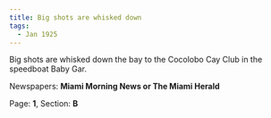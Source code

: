 ```yaml
---  
title: Big shots are whisked down  
tags:  
  - Jan 1925  
---  
```

  
Big shots are whisked down the bay to the Cocolobo Cay Club in the speedboat Baby Gar.  
  
Newspapers: **Miami Morning News or The Miami Herald**  
  
Page: **1**, Section: **B** 

